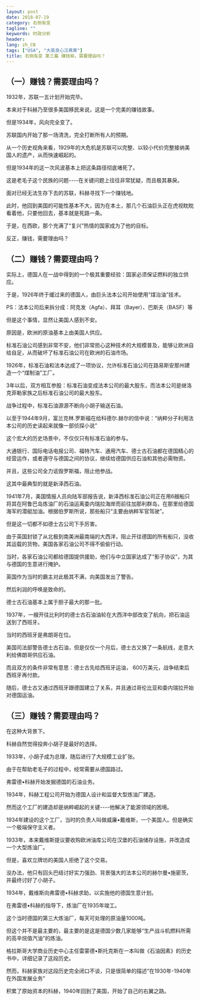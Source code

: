 ```yaml
---
layout: post
date: 2018-07-19
category: 右侧有变
tagline: ""
keywords: 时政分析
header:
lang: zh_CN 
tags: ["USA", "大英良心汉弗莱"]
title: 右侧有变 第三篇 赚钱嘛，需要理由吗？
---
```

 
## （一）赚钱？需要理由吗？

1932年，苏联一五计划开始完毕。

本来对于科赫乃至很多美国移民来说，这是一个完美的赚钱故事。

但是1934年，风向完全变了。

苏联国内开始了那一场清洗，完全打断所有人的预期。

从一个历史视角来看，1929年的大危机是苏联可以完整、以较小代价完整接纳美国人的遗产，从而快速崛起的。

但是1934年的这一次风波基本上把这条路径彻底堵死了。

这是老毛子这个民族的问题----在关键问题上往往非常犹疑，而且极其暴戾。

面对已经无法生存下去的苏联，科赫寻找下一个赚钱地。

此时，他回到美国的可能性基本不大，因为在本土，那几个石油巨头正在虎视眈眈看着他，只要他回去，基本就是死路一条。

于是，在西欧，那个充满了“复兴”热情的国家成为了他的目标。

反正，赚钱，需要理由吗？

## （二）赚钱？需要理由吗？

实际上，德国人在一战中得到的一个极其重要经验：国家必须保证燃料的独立供应。

于是，1926年终于缓过来的德国人，由巨头法本公司开始使用“煤治油”技术。

PS：法本公司后来拆分成：阿克发（Agfa）、拜耳（Bayer）、巴斯夫（BASF）等

但是这个事情，显然让美国人感到不安。

原因是，欧洲的原油基本上由美国人供应。

标准石油公司感到非常不安，他们非常担心这种技术的大规模普及，能够让欧洲自给自足，从而破坏了标准石油公司在欧洲的石油市场。

1926年，标准石油和法本达成了一项协议，允许标准石油公司在路易斯安那州建造一个“煤制油”工厂。

3年以后，双方相互参股：标准石油变成法本公司的最大股东，而法本公司是继洛克菲勒家族之后标准石油公司的最大股东。

战争过程中，标准石油源源不断向小胡子输送石油。

以至于1944年9月，富兰克林.罗斯福在给科德尔.赫尔的信中说：“纳粹分子利用法本公司的历史读起来就像一部侦探小说”

这个宏大的历史场景中，不仅仅只有标准石油的参与。

大通银行、国际电话电报公司、福特汽车、通用汽车、德士古石油都在德国精心的经营运作，或者遵守与德国之间的协议，继续给德国供应石油和其他必需物资。

并且，这些公司全力诋毁罗斯福，阻止他参战。

这其中最典型的就是新泽西石油。

1941年7月，美国情报人员向陆军部报告说，新泽西标准石油公司正在用6艘船只将其在阿鲁巴岛炼油厂的石油运离委内瑞拉海岸而前往加那利群岛，在那里给德国海军的潜艇加油。根据伯罗斯所说，那些船只“主要由纳粹军官驾驶”。

但是这一切都不如德士古公司下手厉害。

由于英国封锁了从北极到南美洲最南端的大西洋，阻止开往德国的所有船只，没收其运载的货物，美国各家石油公司不得不偷偷行动。

当时，各家石油公司都给德国提供援助，他们与中立国家达成了“影子协议”，为其与德国的生意进行掩护。

英国作为当时的霸主对此极其不满，向美国发出了警告。

然后利润的呼唤是致命的。

德士古石油基本上属于胆子最大的那一批。

1937年，一艘开往比利时的德士古石油油轮在大西洋中部改变了航向，把石油运送到了西班牙。

当时的西班牙是弗朗哥在位。

美国司法部警告德士古石油，但是仅仅一个月后，德士古又换了一条航线，走意大利给佛朗哥供应石油。

而且双方的条件非常有意思：德士古先给西班牙运油， 600万美元，战争结束后西班牙再付款。

随后，德士古又通过西班牙跟德国建立了关系，并且通过哥伦比亚和委内瑞拉开始对德国运油。

## （三）赚钱？需要理由吗？

在这种大背景下。

科赫自然觉得投奔小胡子是最好的选择。

1933年，小胡子成为总理，随后进行了大规模工业扩张。

由于在帮助老毛子的过程中，经常需要从德国路过。

弗雷德•科赫开始发掘德国的石油业务。

1934年，科赫工程公司开始为德国人设计和监督大型炼油厂建造。

然而这个工厂的建造却是纳粹崛起的关键----他解决了能源领域的困境。

1934年建设的这个工厂，当时的负责人叫做威廉•戴维斯，一个美国人。但是确实一个极端保守主义者。

1933年，本来戴维斯提议要收购欧洲油库公司在汉堡的石油储存设施，并改造成一个大型炼油厂。

但是，喜欢立牌坊的美国人拒绝了这个交易。

没办法，他只有回头巴结讨好实力强劲、背景强大的法本公司的赫尔曼•施密茨，并最终讨好了小胡子。

1934年，戴维斯向弗雷德•科赫求助，以实施他的德国生意计划。

在弗雷德•科赫的指导下，炼油厂在1935年竣工。

这个当时德国的第三大炼油厂，每天可处理的原油量1000吨。

但这个并不是最主要的，最主要的是这是德国少数几家能够“生产战斗机燃料所需的高辛烷值汽油”的炼油。

格拉斯哥大学商业历史中心主任雷蒙德•斯托克斯在一本叫做《石油因素》的历史书中，详细记录了这段历史。

然而，科赫家族对这段历史完全闭口不谈，只是很简单的描述“在1930年-1940年在外国发展业务”

积累了原始资本的科赫，1940年回到了美国，开始了自己的右翼之路。

